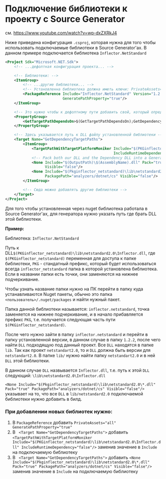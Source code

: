 # Подключение библиотеки к проекту с Source Generator

см. https://www.youtube.com/watch?v=wp-dxZXRkJ4

Ниже приведена конфигурация `.csproj`, которая нужна для того чтобы использовать подключаемые библиотеки
в Source Generator'ах. В данном примере подключается библиотека `Inflector.NetStandard`

```xml
<Project Sdk="Microsoft.NET.Sdk">
    <!-- ...дефолтная конфигурация проекта... -->

    <!-- Библиотеки: -->
    <ItemGroup>
        <!-- ...другие библиотеки... -->
        <!-- Установленна библиотека должна иметь ключи: PrivateAssets="all" GeneratePathProperty="true" -->
        <PackageReference Include="Inflector.NetStandard" Version="1.2.2" PrivateAssets="all"
                          GeneratePathProperty="true"/>
    </ItemGroup>

    <!-- Это нужно чтобы к дефолтному пути добавить свой, который определен ниже -->
    <PropertyGroup>
        <GetTargetPathDependsOn>$(GetTargetPathDependsOn);GetDependencyTargetPaths</GetTargetPathDependsOn>
    </PropertyGroup>

    <!-- Здесь указывается путь к DLL файлу установленной библиотеки -->
    <Target Name="GetDependencyTargetPaths">
        <ItemGroup>
            <TargetPathWithTargetPlatformMoniker Include="$(PKGinflector_netstandard)\lib\netstandard2.0\Inflector.dll"
                                                 IncludeRuntimeDependency="false"/>
            <!-- Pack both our DLL and the Dependency DLL into a Generated Nuget Package -->
            <None Include="$(OutputPath)\$(AssemblyName).dll" Pack="true" PackagePath="analyzers/dotnet/cs"
                  Visible="false"/>
            <None Include="$(Pkginflector_netstandard)\lib\netstandard2.0\*.dll" Pack="true"
                  PackagePath="analyzers/dotnet/cs" Visible="false"/>
        </ItemGroup>

        <!-- Сюда можно добавлять другие библиотеки -->
    </Target>
</Project>
```

Для того чтобы установленная через nuget библиотека работала в Source Generator'ах, для генератора
нужно указать путь где брать DLL этой библиотеки.

**Пример:**

Библиотека: `Inflector.NetStandard`

Путь к DLL`$(PKGinflector_netstandard)\lib\netstandard2.0\Inflector.dll`,
где `$(PKGinflector_netstandard)` переменная для доступа к папке библиотеки, `PKG` - стандатный
префикс, который будет использоваться всегда `inflector_netstandard` папка в которой установлена библиотека.
Если в названии папки есть точки, они заменяются на нижнее подчеркивание.

Чтобы узнать название папки нужно на ПК перейти в папку куда устанавливаются Nuget пакеты, обычно это
папка `<пользователь>/.nuget/packages` и найти нужный пакет.

Папка данной библиотеки называется: `inflector.netstandard`, точка заменяется на нижнее подчеркивание,
и в начало прибавляется префикс `PKG`, т.е. получается следующая часть пути `$(PKGinflector_netstandard)`.

После чего нужно зайти в папку `inflector.netstandard` и перейти в папку установленной версии, в данном случае
в папку `1.2.2`, после чего найти `DLL` подходящую под данный проект. Все `DLL` находятся в папке `lib`.
Так как проект `netstandart2.0`, то и `DLL` должна быть версии для `netstandart2.0`.
В папке `lib/` нужно найти папку `netstandart2.0` и в ней `DLL` этой библиотеки.

В данном случае `DLL` назвывается `Inflector.dll`, т.е. путь к этой `DLL` следующий:
`\lib\netstandard2.0\Inflector.dll`

`<None Include="$(Pkginflector_netstandard)\lib\netstandard2.0\*.dll" Pack="true"
PackagePath="analyzers/dotnet/cs" Visible="false"/>` указывает на то, что все `DLL` в `lib/netstandard2.0`
подключаемой библиотеки нужно добавить в билд.

### При добавлении новых библиотек нужно:

1. В `PackageReference` добавить `PrivateAssets="all" GeneratePathProperty="true"`
2. В ` <Target Name="GetDependencyTargetPaths">` добавить
   `<TargetPathWithTargetPlatformMoniker Include="$(PKGinflector_netstandard)\lib\netstandard2.0\Inflector.dll" IncludeRuntimeDependency="false"/>`
   заменив значение в `Include` на подключаемую библиотеку
3. В ` <Target Name="GetDependencyTargetPaths">` добавить
   `<None Include="$(Pkginflector_netstandard)\lib\netstandard2.0\*.dll" Pack="true" PackagePath="analyzers/dotnet/cs" Visible="false"/>`
   заменив значение в `Include` на подключаемую библиотеку